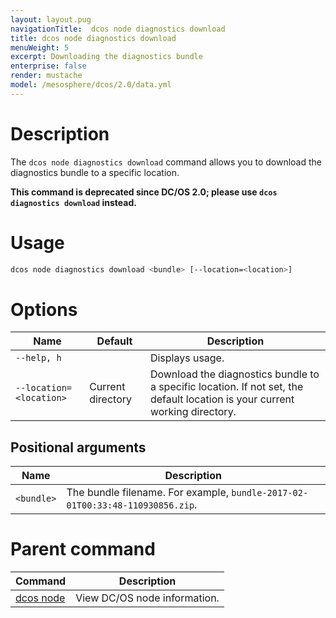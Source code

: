 ```yaml
---
layout: layout.pug
navigationTitle:  dcos node diagnostics download
title: dcos node diagnostics download
menuWeight: 5
excerpt: Downloading the diagnostics bundle
enterprise: false
render: mustache
model: /mesosphere/dcos/2.0/data.yml
---
```




# Description
The `dcos node diagnostics download` command allows you to download the diagnostics bundle to a specific location.

**This command is deprecated since DC/OS 2.0; please use `dcos diagnostics download` instead.**

# Usage

```bash
dcos node diagnostics download <bundle> [--location=<location>]
```

# Options

| Name | Default | Description |
|---------|-------------|-------------|
| `--help, h`   |   |  Displays usage. |
| `--location=<location>`   |  Current directory |  Download the diagnostics bundle to a specific location. If not set, the default location is your current working directory. |

## Positional arguments

| Name |  Description |
|---------|-------------|
| `<bundle>`   |  The bundle filename. For example, `bundle-2017-02-01T00:33:48-110930856.zip`. |

# Parent command

| Command | Description |
|---------|-------------|
| [dcos node](/mesosphere/dcos/2.0/cli/command-reference/dcos-node/) | View DC/OS node information. |


